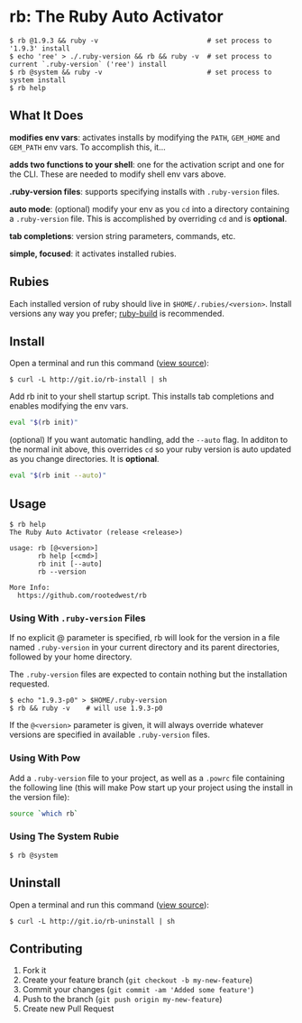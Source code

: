 # rb: The Ruby Auto Activator

```
$ rb @1.9.3 && ruby -v                           # set process to '1.9.3' install
$ echo 'ree' > ./.ruby-version && rb && ruby -v  # set process to current `.ruby-version` ('ree') install
$ rb @system && ruby -v                          # set process to system install
$ rb help
```

## What It Does

**modifies env vars**: activates installs by modifying the `PATH`, `GEM_HOME` and `GEM_PATH` env vars.  To accomplish this, it...

**adds two functions to your shell**: one for the activation script and one for the CLI.  These are needed to modify shell env vars above.

**.ruby-version files**: supports specifying installs with `.ruby-version` files.

**auto mode**: (optional) modify your env as you `cd` into a directory containing a `.ruby-version` file.  This is accomplished by overriding `cd` and is **optional**.

**tab completions**: version string parameters, commands, etc.

**simple, focused**: it activates installed rubies.

## Rubies

Each installed version of ruby should live in `$HOME/.rubies/<version>`.  Install versions any way you prefer; [ruby-build](https://github.com/sstephenson/ruby-build) is recommended.

## Install

Open a terminal and run this command ([view source](http://git.io/rb-install)):

```
$ curl -L http://git.io/rb-install | sh
```

Add rb init to your shell startup script.  This installs tab completions and enables modifying the env vars.

```bash
eval "$(rb init)"
```

(optional) If you want automatic handling, add the `--auto` flag.  In additon to the normal init above, this overrides `cd` so your ruby version is auto updated as you change directories.  It is **optional**.

```bash
eval "$(rb init --auto)"
```

## Usage

```
$ rb help
The Ruby Auto Activator (release <release>)

usage: rb [@<version>]
       rb help [<cmd>]
       rb init [--auto]
       rb --version

More Info:
  https://github.com/rootedwest/rb
```

### Using With `.ruby-version` Files

If no explicit @<verion> parameter is specified, rb will look for the version in a file named `.ruby-version` in your current directory and its parent directories, followed by your home directory.

The `.ruby-version` files are expected to contain nothing but the installation requested.

```
$ echo "1.9.3-p0" > $HOME/.ruby-version
$ rb && ruby -v    # will use 1.9.3-p0
```

If the `@<version>` parameter is given, it will always override whatever versions are specified in available `.ruby-version` files.

### Using With Pow

Add a `.ruby-version` file to your project, as well as a `.powrc` file containing the following line (this will make Pow start up your project using the install in the version file):

```bash
source `which rb`
```

### Using The System Rubie

```
$ rb @system
```

## Uninstall

Open a terminal and run this command ([view source](http://git.io/rb-uninstall)):

```
$ curl -L http://git.io/rb-uninstall | sh
```

## Contributing

1. Fork it
2. Create your feature branch (`git checkout -b my-new-feature`)
3. Commit your changes (`git commit -am 'Added some feature'`)
4. Push to the branch (`git push origin my-new-feature`)
5. Create new Pull Request
